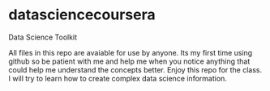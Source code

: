 datasciencecoursera
===================

Data Science Toolkit

All files in this repo are avaiable for use by anyone.  Its my first time using github so be patient with me and help me when you notice anything that could help me understand the concepts better.  Enjoy this repo for the class. I will try to learn how to create complex data science information.
